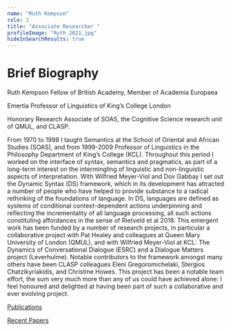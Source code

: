 ```yaml
---
name: "Ruth Kempson"
role: 3 
title: "Associate Researcher "
profileImage: "Ruth_2021.jpg"
hideInSearchResults: true
---
```


# Brief Biography

Ruth Kempson Fellow of British Academy, Member of Academia Europaea

Emertia Professor of Linguistics of King’s College London 

Honorary Research Associate of  SOAS, the Cognitive Science research unit of QMUL, and CLASP.  

From 1970 to 1998 I taught Semantics at the School of Oriental and African Studies (SOAS), and from 1999-2009 Professor of Linguistics in the Philosophy Department of King’s College (KCL).  Throughout this period I worked on the interface of syntax, semantics and pragmatics, as part of a long-term interest on the intermingling of linguistic and non-linguistic aspects of interpretation. With Wilfried Meyer-Viol and Dov Gabbay I set out the Dynamic Syntax (DS) framework, which  in its development has attracted a number of people who have helped to provide substance to a radical rethinking of the foundations of language.  In DS, languages are defined as systems of conditional context-dependent actions underpinning and reflecting the incrementality of all language processing, all such actions constituting affordances in the sense of Rietveld et al 2018.  This emergent work has been funded by a number of research projects, in particular a collaborative project with  Pat Healey  and colleagues at Queen Mary University of London (QMUL), and with Wilfried Meyer-Viol at KCL:   The Dynamics of Conversational Dialogue (ESRC) and a Dialogue Matters project (Leverhulme).   Notable contributors to the framework amongst many others have been CLASP colleagues Eleni Gregoromichelaki, Stergios Chatzikyriakidis, and Christine Howes.  This project has been a notable team effort, the sum very much more than any of us could have achieved alone:  I feel honoured and delighted at having been part of such a collaborative and ever evolving project.

[Publications](../publications)

[Recent Papers](../papers)
